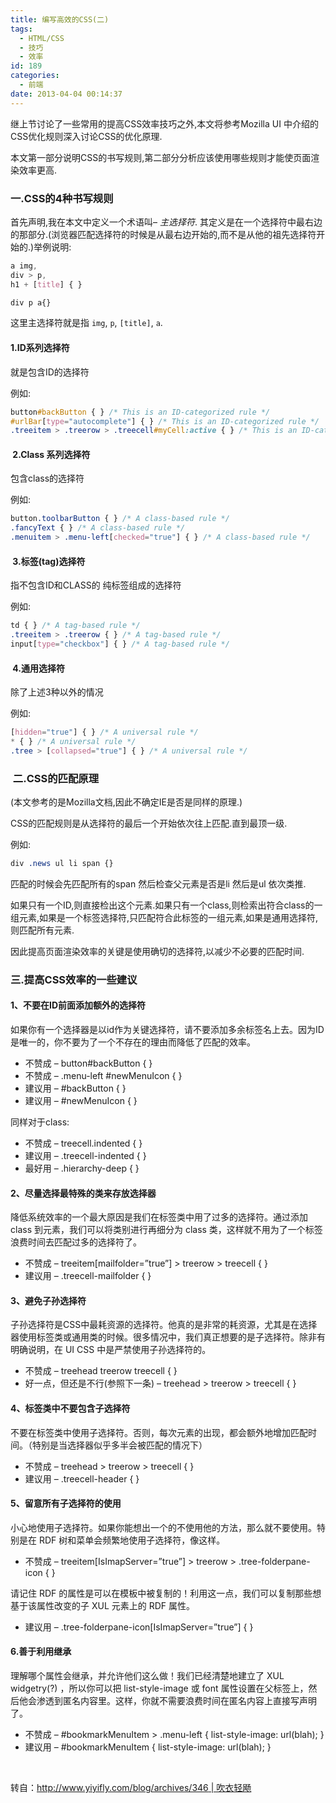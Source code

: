 ```yaml
---
title: 编写高效的CSS(二)
tags:
  - HTML/CSS
  - 技巧
  - 效率
id: 189
categories:
  - 前端
date: 2013-04-04 00:14:37
---
```


继上节讨论了一些常用的提高CSS效率技巧之外,本文将参考Mozilla UI 中介绍的CSS优化规则深入讨论CSS的优化原理.

本文第一部分说明CSS的书写规则,第二部分分析应该使用哪些规则才能使页面渲染效率更高.

### 一.CSS的4种书写规则

首先声明,我在本文中定义一个术语叫– *主选择符*. 其定义是在一个选择符中最右边的那部分.(浏览器匹配选择符的时候是从最右边开始的,而不是从他的祖先选择符开始的.)举例说明:

```css
a img,
div > p,
h1 + [title] { }

div p a{}
```
这里主选择符就是指 `img`, `p`, `[title]`, `a`.

#### 1.ID系列选择符

就是包含ID的选择符

例如:

```css
button#backButton { } /* This is an ID-categorized rule */
#urlBar[type="autocomplete"] { } /* This is an ID-categorized rule */
.treeitem > .treerow > .treecell#myCell:active { } /* This is an ID-categorized rule */
```

####  2.Class 系列选择符

包含class的选择符

例如:

```css
button.toolbarButton { } /* A class-based rule */
.fancyText { } /* A class-based rule */
.menuitem > .menu-left[checked="true"] { } /* A class-based rule */
```

####  3.标签(tag)选择符

指不包含ID和CLASS的 纯标签组成的选择符

例如:

```css
td { } /* A tag-based rule */
.treeitem > .treerow { } /* A tag-based rule */
input[type="checkbox"] { } /* A tag-based rule */
```

####  4.通用选择符

除了上述3种以外的情况

例如:

```css
[hidden="true"] { } /* A universal rule */
* { } /* A universal rule */
.tree > [collapsed="true"] { } /* A universal rule */
```

###  二.CSS的匹配原理

(本文参考的是Mozilla文档,因此不确定IE是否是同样的原理.)

CSS的匹配规则是从选择符的最后一个开始依次往上匹配.直到最顶一级.

例如:

```css
div .news ul li span {}
```

匹配的时候会先匹配所有的span 然后检查父元素是否是li 然后是ul 依次类推.

如果只有一个ID,则直接检出这个元素.如果只有一个class,则检索出符合class的一组元素,如果是一个标签选择符,只匹配符合此标签的一组元素,如果是通用选择符,则匹配所有元素.

因此提高页面渲染效率的关键是使用确切的选择符,以减少不必要的匹配时间.

### 三.提高CSS效率的一些建议

#### 1、不要在ID前面添加额外的选择符

如果你有一个选择器是以id作为关键选择符，请不要添加多余标签名上去。因为ID是唯一的，你不要为了一个不存在的理由而降低了匹配的效率。

* 不赞成 – button#backButton { }
* 不赞成 – .menu-left #newMenuIcon { }
* 建议用 – #backButton { }
* 建议用 – #newMenuIcon { }

同样对于class:

* 不赞成 – treecell.indented { }
* 建议用 – .treecell-indented { }
* 最好用 – .hierarchy-deep { }

#### 2、尽量选择最特殊的类来存放选择器

降低系统效率的一个最大原因是我们在标签类中用了过多的选择符。通过添加 class 到元素，我们可以将类别进行再细分为 class 类，这样就不用为了一个标签浪费时间去匹配过多的选择符了。

* 不赞成 – treeitem[mailfolder=”true”] > treerow > treecell { }
* 建议用 – .treecell-mailfolder { }

#### 3、避免子孙选择符

子孙选择符是CSS中最耗资源的选择符。他真的是非常的耗资源，尤其是在选择器使用标签类或通用类的时候。很多情况中，我们真正想要的是子选择符。除非有明确说明，在 UI CSS 中是严禁使用子孙选择符的。

* 不赞成 – treehead treerow treecell { }
* 好一点，但还是不行(参照下一条) – treehead > treerow > treecell { }

#### 4、标签类中不要包含子选择符

不要在标签类中使用子选择符。否则，每次元素的出现，都会额外地增加匹配时间。（特别是当选择器似乎多半会被匹配的情况下）

* 不赞成 – treehead > treerow > treecell { }
* 建议用 – .treecell-header { }

#### 5、留意所有子选择符的使用

小心地使用子选择符。如果你能想出一个的不使用他的方法，那么就不要使用。特别是在 RDF 树和菜单会频繁地使用子选择符，像这样。

* 不赞成 – treeitem[IsImapServer=”true”] > treerow > .tree-folderpane-icon { }

请记住 RDF 的属性是可以在模板中被复制的！利用这一点，我们可以复制那些想基于该属性改变的子 XUL 元素上的 RDF 属性。

* 建议用 – .tree-folderpane-icon[IsImapServer=”true”] { }

#### 6.善于利用继承

理解哪个属性会继承，并允许他们这么做！我们已经清楚地建立了 XUL widgetry(?) ，所以你可以把 list-style-image 或 font 属性设置在父标签上，然后他会渗透到匿名内容里。这样，你就不需要浪费时间在匿名内容上直接写声明了。

* 不赞成 – #bookmarkMenuItem > .menu-left { list-style-image: url(blah); }
* 建议用 – #bookmarkMenuItem { list-style-image: url(blah); }

&nbsp;

转自：[http://www.yiyifly.com/blog/archives/346 | 吹衣轻飏](http://www.yiyifly.com/blog/archives/346)